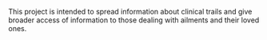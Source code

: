 This project is intended to spread information about clinical trails and give broader access of information to those dealing with ailments and their loved ones.